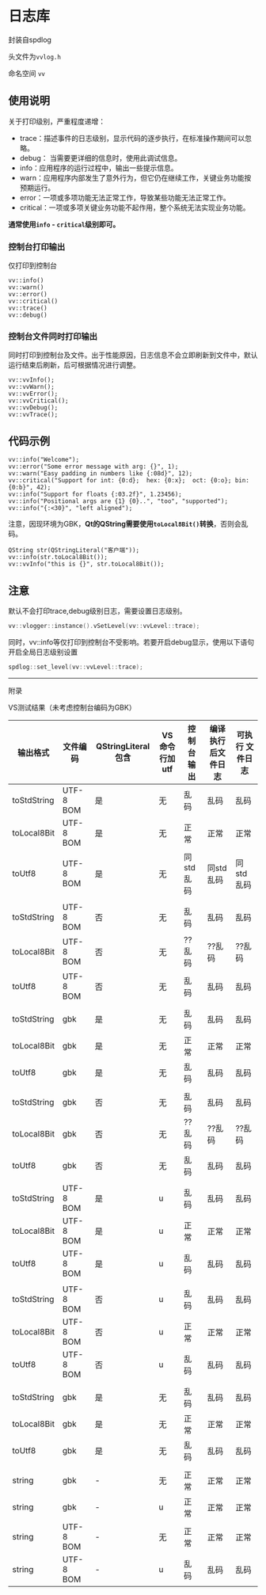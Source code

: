 # 日志库

封装自spdlog

头文件为`vvlog.h`

命名空间 `vv`

## 使用说明

关于打印级别，严重程度递增：

- trace：描述事件的日志级别，显示代码的逐步执行，在标准操作期间可以忽略。
- debug： 当需要更详细的信息时，使用此调试信息。
- info：应用程序的运行过程中，输出一些提示信息。
- warn：应用程序内部发生了意外行为，但它仍在继续工作，关键业务功能按预期运行。
- error：一项或多项功能无法正常工作，导致某些功能无法正常工作。
- critical：一项或多项关键业务功能不起作用，整个系统无法实现业务功能。

**通常使用`info` - `critical`级别即可。**

### 控制台打印输出

仅打印到控制台

```
vv::info()
vv::warn()
vv::error()
vv::critical()
vv::trace()
vv::debug()
```

### 控制台文件同时打印输出

同时打印到控制台及文件。出于性能原因，日志信息不会立即刷新到文件中，默认运行结束后刷新，后可根据情况进行调整。

```
vv::vvInfo();
vv::vvWarn();
vv::vvError();
vv::vvCritical();
vv::vvDebug();
vv::vvTrace();
```

## 代码示例

```
vv::info("Welcome");
vv::error("Some error message with arg: {}", 1);
vv::warn("Easy padding in numbers like {:08d}", 12);
vv::critical("Support for int: {0:d};  hex: {0:x};  oct: {0:o}; bin: {0:b}", 42);
vv::info("Support for floats {:03.2f}", 1.23456);
vv::info("Positional args are {1} {0}..", "too", "supported");
vv::info("{:<30}", "left aligned");
```

注意，因现环境为GBK，**Qt的QString需要使用`toLocal8Bit()`转换**，否则会乱码。

```
QString str(QStringLiteral("客户端"));
vv::info(str.toLocal8Bit());
vv::vvInfo("this is {}", str.toLocal8Bit());
```

## 注意

默认不会打印trace,debug级别日志，需要设置日志级别。

```cpp
vv::vlogger::instance().vSetLevel(vv::vvLevel::trace);
```

同时，vv::info等仅打印到控制台不受影响。若要开启debug显示，使用以下语句开启全局日志级别设置

```cpp
spdlog::set_level(vv::vvLevel::trace);
```





----

附录

VS测试结果（未考虑控制台编码为GBK）

| 输出格式    | 文件编码  | QStringLiteral包含 | VS命令行加utf | 控制台输出 | 编译执行后文件日志 | 可执行 文件日志 |
| ----------- | --------- | ------------------ | ------------- | ---------- | ------------------ | --------------- |
| toStdString | UTF-8 BOM | 是                 | 无            | 乱码       | 乱码               | 乱码            |
| toLocal8Bit | UTF-8 BOM | 是                 | 无            | 正常       | 正常               | 正常            |
| toUtf8      | UTF-8 BOM | 是                 | 无            | 同std乱码  | 同std乱码          | 同std乱码       |
|             |           |                    |               |            |                    |                 |
| toStdString | UTF-8 BOM | 否                 | 无            | 乱码       | 乱码               | 乱码            |
| toLocal8Bit | UTF-8 BOM | 否                 | 无            | ??乱码     | ??乱码             | ??乱码          |
| toUtf8      | UTF-8 BOM | 否                 | 无            | 乱码       | 乱码               | 乱码            |
|             |           |                    |               |            |                    |                 |
| toStdString | gbk       | 是                 | 无            | 乱码       | 乱码               | 乱码            |
| toLocal8Bit | gbk       | 是                 | 无            | 正常       | 正常               | 正常            |
| toUtf8      | gbk       | 是                 | 无            | 乱码       | 乱码               | 乱码            |
|             |           |                    |               |            |                    |                 |
| toStdString | gbk       | 否                 | 无            | 乱码       | 乱码               | 乱码            |
| toLocal8Bit | gbk       | 否                 | 无            | ??乱码     | ??乱码             | ??乱码          |
| toUtf8      | gbk       | 否                 | 无            | 乱码       | 乱码               | 乱码            |
|             |           |                    |               |            |                    |                 |
| toStdString | UTF-8 BOM | 是                 | u             | 乱码       | 乱码               | 乱码            |
| toLocal8Bit | UTF-8 BOM | 是                 | u             | 正常       | 正常               | 正常            |
| toUtf8      | UTF-8 BOM | 是                 | u             | 乱码       | 乱码               | 乱码            |
|             |           |                    |               |            |                    |                 |
| toStdString | UTF-8 BOM | 否                 | u             | 乱码       | 乱码               | 乱码            |
| toLocal8Bit | UTF-8 BOM | 否                 | u             | 正常       | 正常               | 正常            |
| toUtf8      | UTF-8 BOM | 否                 | u             | 乱码       | 乱码               | 乱码            |
|             |           |                    |               |            |                    |                 |
| toStdString | gbk       | 是                 | 无            | 乱码       | 乱码               | 乱码            |
| toLocal8Bit | gbk       | 是                 | 无            | 正常       | 正常               | 正常            |
| toUtf8      | gbk       | 是                 | 无            | 乱码       | 乱码               | 乱码            |
|             |           |                    |               |            |                    |                 |
| string      | gbk       | -                  | 无            | 正常       | 正常               | 正常            |
| string      | gbk       | -                  | u             | 正常       | 正常               | 正常            |
| string      | UTF-8 BOM | -                  | 无            | 正常       | 正常               | 正常            |
| string      | UTF-8 BOM | -                  | u             | 乱码       | 乱码               | 乱码            |

